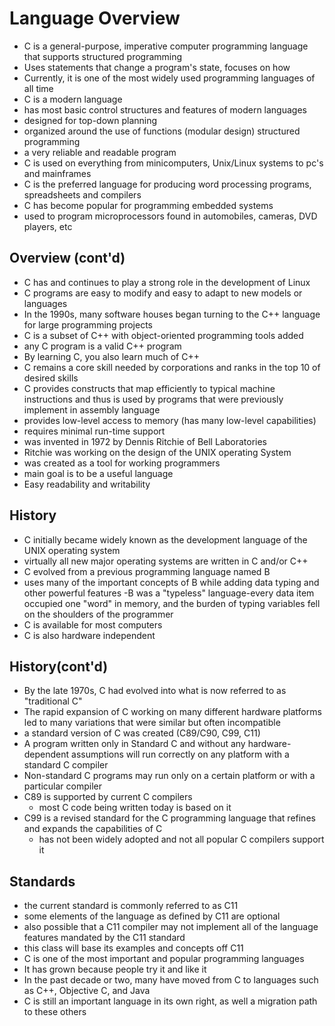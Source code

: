 # Language Overview

- C is a general-purpose, imperative computer programming language that supports
structured programming
- Uses statements that change a program's state, focuses on how
- Currently, it is one of the most widely used programming languages of all time
- C is a modern language
- has most basic control structures and features of modern languages
- designed for top-down planning
- organized around the use of functions (modular design) structured programming
- a very reliable and readable program
- C is used on everything from minicomputers, Unix/Linux systems to pc's and
mainframes
- C is the preferred language for producing word processing programs, spreadsheets and
compilers
- C has become popular for programming embedded systems
- used to program microprocessors found in automobiles, cameras, DVD players, etc

## Overview (cont'd)

- C has and continues to play a strong role in the development of Linux
- C programs are easy to modify and easy to adapt to new models or languages
- In the 1990s, many software houses began turning to the C++ language for large
programming projects
- C is a subset of C++ with object-oriented programming tools added
- any C program is a valid C++ program
- By learning C, you also learn much of C++
- C remains a core skill needed by corporations and ranks in the top 10 of desired skills
- C provides constructs that map efficiently to typical machine instructions and thus is
used by programs that were previously implement in assembly language
- provides low-level access to memory (has many low-level capabilities)
- requires minimal run-time support
- was invented in 1972 by Dennis Ritchie of Bell Laboratories
- Ritchie was working on the design of the UNIX operating System
- was created as a tool for working programmers
- main goal is to be a useful language
- Easy readability and writability

## History

- C initially became widely known as the development language of the UNIX operating
system
- virtually all new major operating systems are written in C and/or C++
- C evolved from a previous programming language named B
- uses many of the important concepts of B while adding data typing and other powerful
features
-B was a "typeless" language-every data item occupied one "word" in memory, and
the burden of typing variables fell on the shoulders of the programmer
- C is available for most computers
- C is also hardware independent

## History(cont'd)

- By the late 1970s, C had evolved into what is now referred to as "traditional C"
- The rapid expansion of C working on many different hardware platforms led to many variations that were similar but often incompatible
- a standard version of C was created (C89/C90, C99, C11)
- A program written only in Standard C and without any hardware-dependent
assumptions will run correctly on any platform with a standard C compiler
- Non-standard C programs may run only on a certain platform or with a particular
compiler
- C89 is supported by current C compilers
    - most C code being written today is based on it
- C99 is a revised standard for the C programming language that refines and expands the
capabilities of C
    - has not been widely adopted and not all popular C compilers support it

## Standards

- the current standard is commonly referred to as C11
- some elements of the language as defined by C11 are optional
- also possible that a C11 compiler may not implement all of the language features
mandated by the C11 standard
- this class will base its examples and concepts off C11
- C is one of the most important and popular programming languages
- It has grown because people try it and like it
- In the past decade or two, many have moved from C to languages such as C++,
Objective C, and Java
- C is still an important language in its own right, as well a migration path to these others
